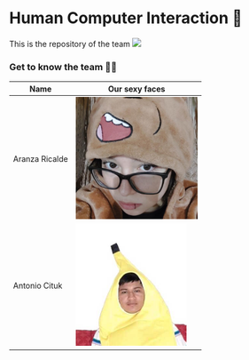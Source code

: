 # Human Computer Interaction 🤖

This is the repository of the team <img src="https://mma.prnewswire.com/media/1513369/Educative_Logo.jpg" height="10">

### Get to know the team 🐙✨

| Name          | Our sexy faces |
| ------------- | ------------- |
| Aranza Ricalde  |  <img src="assets/fotopreciosa.jpg" height="220"> |
| Antonio Cituk  | <img src="assets/IMG-20210302-WA0049.jpg"  width="200" height="220"> |
